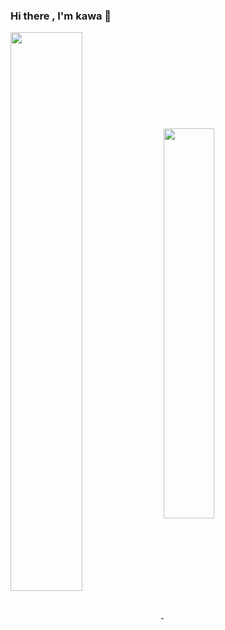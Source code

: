 ### Hi there , I'm kawa 👋

<a href="https://github.com/anuraghazra/github-readme-stats">
  <img align="center" width="47.86%" src="https://github-readme-stats.vercel.app/api?username=Lttce&theme=react" />
</a>
<a href="https://github.com/anuraghazra/convoychat">
  <img align="center" width="40%" src="https://github-readme-stats.vercel.app/api/top-langs/?username=Lttce&layout=compact&theme=react" />
</a>

<!--
**Lttce/Lttce** is a ✨ _special_ ✨ repository because its `README.md` (this file) appears on your GitHub profile.

Here are some ideas to get you started:

- 🔭 I’m currently working on ...
- 🌱 I’m currently learning ...
- 👯 I’m looking to collaborate on ...
- 🤔 I’m looking for help with ...
- 💬 Ask me about ...
- 📫 How to reach me: ...
- 😄 Pronouns: ...
- ⚡ Fun fact: ...
-->
